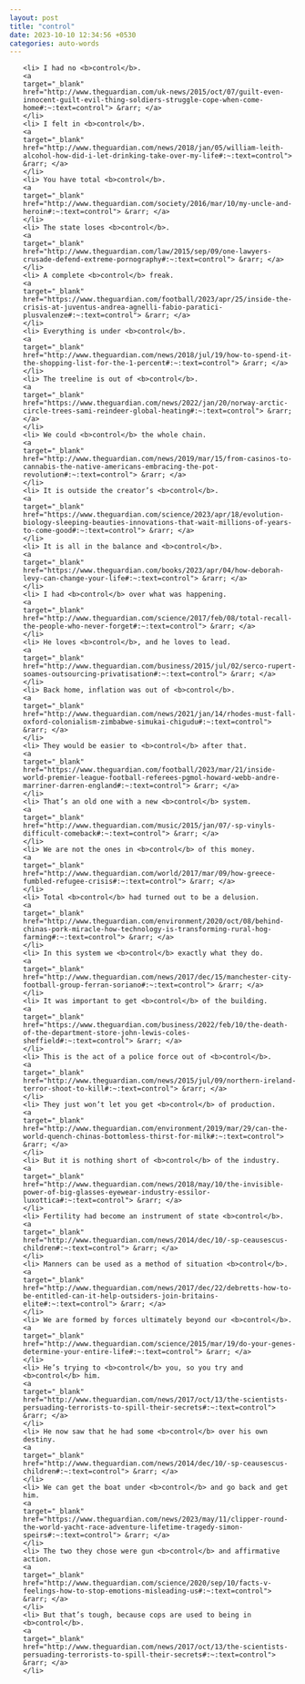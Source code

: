 ```yaml
---
layout: post
title: "control"
date: 2023-10-10 12:34:56 +0530
categories: auto-words
---
```

<ol>

    <li> I had no <b>control</b>.
    <a 
    target="_blank" 
    href="http://www.theguardian.com/uk-news/2015/oct/07/guilt-even-innocent-guilt-evil-thing-soldiers-struggle-cope-when-come-home#:~:text=control"> &rarr; </a>
    </li>
    <li> I felt in <b>control</b>.
    <a 
    target="_blank" 
    href="http://www.theguardian.com/news/2018/jan/05/william-leith-alcohol-how-did-i-let-drinking-take-over-my-life#:~:text=control"> &rarr; </a>
    </li>
    <li> You have total <b>control</b>.
    <a 
    target="_blank" 
    href="http://www.theguardian.com/society/2016/mar/10/my-uncle-and-heroin#:~:text=control"> &rarr; </a>
    </li>
    <li> The state loses <b>control</b>.
    <a 
    target="_blank" 
    href="http://www.theguardian.com/law/2015/sep/09/one-lawyers-crusade-defend-extreme-pornography#:~:text=control"> &rarr; </a>
    </li>
    <li> A complete <b>control</b> freak.
    <a 
    target="_blank" 
    href="https://www.theguardian.com/football/2023/apr/25/inside-the-crisis-at-juventus-andrea-agnelli-fabio-paratici-plusvalenze#:~:text=control"> &rarr; </a>
    </li>
    <li> Everything is under <b>control</b>.
    <a 
    target="_blank" 
    href="http://www.theguardian.com/news/2018/jul/19/how-to-spend-it-the-shopping-list-for-the-1-percent#:~:text=control"> &rarr; </a>
    </li>
    <li> The treeline is out of <b>control</b>.
    <a 
    target="_blank" 
    href="https://www.theguardian.com/news/2022/jan/20/norway-arctic-circle-trees-sami-reindeer-global-heating#:~:text=control"> &rarr; </a>
    </li>
    <li> We could <b>control</b> the whole chain.
    <a 
    target="_blank" 
    href="http://www.theguardian.com/news/2019/mar/15/from-casinos-to-cannabis-the-native-americans-embracing-the-pot-revolution#:~:text=control"> &rarr; </a>
    </li>
    <li> It is outside the creator’s <b>control</b>.
    <a 
    target="_blank" 
    href="https://www.theguardian.com/science/2023/apr/18/evolution-biology-sleeping-beauties-innovations-that-wait-millions-of-years-to-come-good#:~:text=control"> &rarr; </a>
    </li>
    <li> It is all in the balance and <b>control</b>.
    <a 
    target="_blank" 
    href="https://www.theguardian.com/books/2023/apr/04/how-deborah-levy-can-change-your-life#:~:text=control"> &rarr; </a>
    </li>
    <li> I had <b>control</b> over what was happening.
    <a 
    target="_blank" 
    href="http://www.theguardian.com/science/2017/feb/08/total-recall-the-people-who-never-forget#:~:text=control"> &rarr; </a>
    </li>
    <li> He loves <b>control</b>, and he loves to lead.
    <a 
    target="_blank" 
    href="http://www.theguardian.com/business/2015/jul/02/serco-rupert-soames-outsourcing-privatisation#:~:text=control"> &rarr; </a>
    </li>
    <li> Back home, inflation was out of <b>control</b>.
    <a 
    target="_blank" 
    href="http://www.theguardian.com/news/2021/jan/14/rhodes-must-fall-oxford-colonialism-zimbabwe-simukai-chigudu#:~:text=control"> &rarr; </a>
    </li>
    <li> They would be easier to <b>control</b> after that.
    <a 
    target="_blank" 
    href="https://www.theguardian.com/football/2023/mar/21/inside-world-premier-league-football-referees-pgmol-howard-webb-andre-marriner-darren-england#:~:text=control"> &rarr; </a>
    </li>
    <li> That’s an old one with a new <b>control</b> system.
    <a 
    target="_blank" 
    href="http://www.theguardian.com/music/2015/jan/07/-sp-vinyls-difficult-comeback#:~:text=control"> &rarr; </a>
    </li>
    <li> We are not the ones in <b>control</b> of this money.
    <a 
    target="_blank" 
    href="http://www.theguardian.com/world/2017/mar/09/how-greece-fumbled-refugee-crisis#:~:text=control"> &rarr; </a>
    </li>
    <li> Total <b>control</b> had turned out to be a delusion.
    <a 
    target="_blank" 
    href="http://www.theguardian.com/environment/2020/oct/08/behind-chinas-pork-miracle-how-technology-is-transforming-rural-hog-farming#:~:text=control"> &rarr; </a>
    </li>
    <li> In this system we <b>control</b> exactly what they do.
    <a 
    target="_blank" 
    href="http://www.theguardian.com/news/2017/dec/15/manchester-city-football-group-ferran-soriano#:~:text=control"> &rarr; </a>
    </li>
    <li> It was important to get <b>control</b> of the building.
    <a 
    target="_blank" 
    href="https://www.theguardian.com/business/2022/feb/10/the-death-of-the-department-store-john-lewis-coles-sheffield#:~:text=control"> &rarr; </a>
    </li>
    <li> This is the act of a police force out of <b>control</b>.
    <a 
    target="_blank" 
    href="http://www.theguardian.com/news/2015/jul/09/northern-ireland-terror-shoot-to-kill#:~:text=control"> &rarr; </a>
    </li>
    <li> They just won’t let you get <b>control</b> of production.
    <a 
    target="_blank" 
    href="http://www.theguardian.com/environment/2019/mar/29/can-the-world-quench-chinas-bottomless-thirst-for-milk#:~:text=control"> &rarr; </a>
    </li>
    <li> But it is nothing short of <b>control</b> of the industry.
    <a 
    target="_blank" 
    href="http://www.theguardian.com/news/2018/may/10/the-invisible-power-of-big-glasses-eyewear-industry-essilor-luxottica#:~:text=control"> &rarr; </a>
    </li>
    <li> Fertility had become an instrument of state <b>control</b>.
    <a 
    target="_blank" 
    href="http://www.theguardian.com/news/2014/dec/10/-sp-ceausescus-children#:~:text=control"> &rarr; </a>
    </li>
    <li> Manners can be used as a method of situation <b>control</b>.
    <a 
    target="_blank" 
    href="http://www.theguardian.com/news/2017/dec/22/debretts-how-to-be-entitled-can-it-help-outsiders-join-britains-elite#:~:text=control"> &rarr; </a>
    </li>
    <li> We are formed by forces ultimately beyond our <b>control</b>.
    <a 
    target="_blank" 
    href="http://www.theguardian.com/science/2015/mar/19/do-your-genes-determine-your-entire-life#:~:text=control"> &rarr; </a>
    </li>
    <li> He’s trying to <b>control</b> you, so you try and <b>control</b> him.
    <a 
    target="_blank" 
    href="http://www.theguardian.com/news/2017/oct/13/the-scientists-persuading-terrorists-to-spill-their-secrets#:~:text=control"> &rarr; </a>
    </li>
    <li> He now saw that he had some <b>control</b> over his own destiny.
    <a 
    target="_blank" 
    href="http://www.theguardian.com/news/2014/dec/10/-sp-ceausescus-children#:~:text=control"> &rarr; </a>
    </li>
    <li> We can get the boat under <b>control</b> and go back and get him.
    <a 
    target="_blank" 
    href="https://www.theguardian.com/news/2023/may/11/clipper-round-the-world-yacht-race-adventure-lifetime-tragedy-simon-speirs#:~:text=control"> &rarr; </a>
    </li>
    <li> The two they chose were gun <b>control</b> and affirmative action.
    <a 
    target="_blank" 
    href="http://www.theguardian.com/science/2020/sep/10/facts-v-feelings-how-to-stop-emotions-misleading-us#:~:text=control"> &rarr; </a>
    </li>
    <li> But that’s tough, because cops are used to being in <b>control</b>.
    <a 
    target="_blank" 
    href="http://www.theguardian.com/news/2017/oct/13/the-scientists-persuading-terrorists-to-spill-their-secrets#:~:text=control"> &rarr; </a>
    </li>